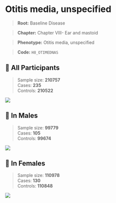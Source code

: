 # Otitis media, unspecified

> **Root:** Baseline Disease  

> **Chapter:** Chapter VIII- Ear and mastoid  

> **Phenotype:** Otitis media, unspecified  

> **Code:** `H8_OTIMEDNAS`

## 🧪 All Participants  
> Sample size: **210757**  
> Cases: **235**  
> Controls: **210522**
<img src="/Disease/Figures/ALL/Incidence/H8_OTIMEDNAS.png"/>
<CsvTable src="/Disease/Data/ALL/Incidence/COX_H8_OTIMEDNAS.csv" label="🔍 View full results" />

## 👨 In Males  
> Sample size: **99779**  
> Cases: **105**  
> Controls: **99674**
<img src="/Disease/Figures/Male/Incidence/H8_OTIMEDNAS.png"/>
<CsvTable src="/Disease/Data/Male/Incidence/COX_H8_OTIMEDNAS.csv" label="🔍 View full results" />

## 👩 In Females  
> Sample size: **110978**  
> Cases: **130**  
> Controls: **110848**
<img src="/Disease/Figures/Female/Incidence/H8_OTIMEDNAS.png"/>
<CsvTable src="/Disease/Data/Female/Incidence/COX_H8_OTIMEDNAS.csv" label="🔍 View full results" />

